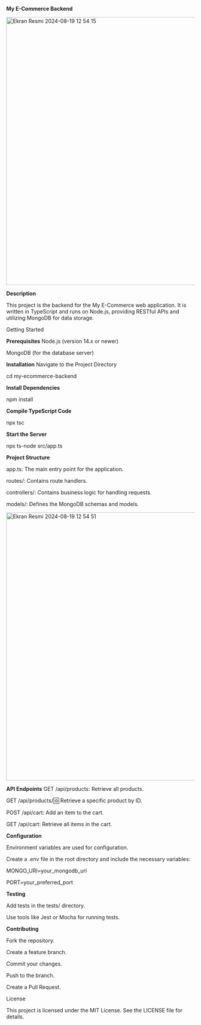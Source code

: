 **My E-Commerce Backend**



<img width="714" alt="Ekran Resmi 2024-08-19 12 54 15" src="https://github.com/user-attachments/assets/78481ebb-515c-49ec-b038-bbc30e25e370">

**Description**



This project is the backend for the My E-Commerce web application. It is written in TypeScript and runs on Node.js, providing RESTful APIs and utilizing MongoDB for data storage.

Getting Started



**Prerequisites**
Node.js (version 14.x or newer)



MongoDB (for the database server)



**Installation**
Navigate to the Project Directory


cd my-ecommerce-backend


**Install Dependencies**



npm install



**Compile TypeScript Code**



npx tsc



**Start the Server**



npx ts-node src/app.ts




**Project Structure**



app.ts: The main entry point for the application.



routes/: Contains route handlers.



controllers/: Contains business logic for handling requests.



models/: Defines the MongoDB schemas and models.




<img width="714" alt="Ekran Resmi 2024-08-19 12 54 51" src="https://github.com/user-attachments/assets/8207164b-c97e-41be-aa9e-e90d61342287">




**API Endpoints**
GET /api/products: Retrieve all products.


GET /api/products/:id: Retrieve a specific product by ID.



POST /api/cart: Add an item to the cart.



GET /api/cart: Retrieve all items in the cart.



**Configuration**



Environment variables are used for configuration.



Create a .env file in the root directory and include the necessary variables:


MONGO_URI=your_mongodb_uri


PORT=your_preferred_port



**Testing**



Add tests in the tests/ directory.



Use tools like Jest or Mocha for running tests.



**Contributing**



Fork the repository.



Create a feature branch.



Commit your changes.




Push to the branch.



Create a Pull Request.



License



This project is licensed under the MIT License. See the LICENSE file for details.

